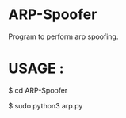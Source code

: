 # ARP-Spoofer

Program to perform arp spoofing.


# USAGE :


$ cd ARP-Spoofer

$ sudo python3 arp.py
